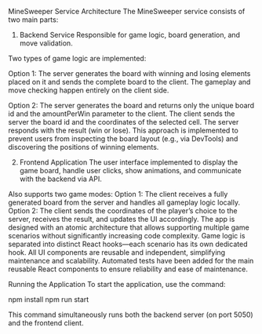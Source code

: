 MineSweeper Service Architecture
The MineSweeper service consists of two main parts:

1. Backend Service
Responsible for game logic, board generation, and move validation.

Two types of game logic are implemented:

Option 1:
The server generates the board with winning and losing elements placed on it and sends the complete board to the client. The gameplay and move checking happen entirely on the client side.

Option 2:
The server generates the board and returns only the unique board id and the amountPerWin parameter to the client.
The client sends the server the board id and the coordinates of the selected cell. The server responds with the result (win or lose).
This approach is implemented to prevent users from inspecting the board layout (e.g., via DevTools) and discovering the positions of winning elements.

2. Frontend Application
The user interface implemented to display the game board, handle user clicks, show animations, and communicate with the backend via API.

Also supports two game modes:
Option 1:
The client receives a fully generated board from the server and handles all gameplay logic locally.
Option 2:
The client sends the coordinates of the player’s choice to the server, receives the result, and updates the UI accordingly.
The app is designed with an atomic architecture that allows supporting multiple game scenarios without significantly increasing code complexity.
Game logic is separated into distinct React hooks—each scenario has its own dedicated hook.
All UI components are reusable and independent, simplifying maintenance and scalability.
Automated tests have been added for the main reusable React components to ensure reliability and ease of maintenance.


Running the Application
To start the application, use the command:

npm install
npm run start

This command simultaneously runs both the backend server (on port 5050) and the frontend client.

